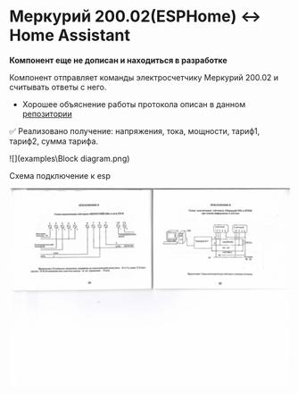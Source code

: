 # Меркурий 200.02(ESPHome) <-> Home Assistant

**Компонент еще не дописан и находиться в разработке**

Компонент отправляет команды электросчетчику Меркурий 200.02 и считывать ответы с него.

* Хорошее объяснение работы протокола описан в данном [репозитории](https://github.com/mrkrasser/MercuryStats)

:white_check_mark: Реализовано получение: напряжения, тока, мощности, тариф1, тариф2, сумма тарифа.

![](examples\Block diagram.png)

Схема подключение к esp

![](examples\RS485-2.jpg)